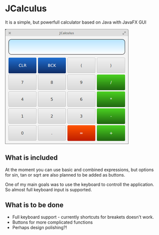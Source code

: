 JCalculus
=========

It is a simple, but powerfull calculator based on Java with JavaFX GUI

![logo](https://github.com/vkolev/jcalculus/blob/master/images/jcalculus_screen.png?raw=true)



What is included
----------------

At the moment you can use basic and combined expressions, but options for sin, tan or sqrt
are also planned to be added as buttons.

One of my main goals was to use the keyboard to controll the application. So almost full
keyboard input is supported.


What is to be done
------------------

- Full keyboard support - currently shortcuts for breakets doesn't work.
- Buttons for more complicated functions
- Perhaps design polishing?!